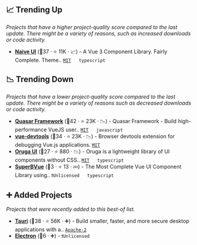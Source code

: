 ## 📈 Trending Up

_Projects that have a higher project-quality score compared to the last update. There might be a variety of reasons, such as increased downloads or code activity._

- <b><a href="https://github.com/tusen-ai/naive-ui">Naive UI</a></b> (🥈37 ·  ⭐ 11K · 📈) - A Vue 3 Component Library. Fairly Complete. Theme.. <code><a href="http://bit.ly/34MBwT8">MIT</a></code> <code><img src="https://img.shields.io/badge/Vue-3-green.svg" style="display:inline;" width="13" height="13"></code> <code>typescript</code>

## 📉 Trending Down

_Projects that have a lower project-quality score compared to the last update. There might be a variety of reasons such as decreased downloads or code activity._

- <b><a href="https://github.com/quasarframework/quasar">Quasar Framework</a></b> (🥇42 ·  ⭐ 23K · 📉) - Quasar Framework - Build high-performance VueJS user.. <code><a href="http://bit.ly/34MBwT8">MIT</a></code> <code><img src="https://img.shields.io/badge/Vue-3-green.svg" style="display:inline;" width="13" height="13"></code> <code>javascript</code>
- <b><a href="https://github.com/vuejs/devtools">vue-devtools</a></b> (🥇34 ·  ⭐ 23K · 📉) - Browser devtools extension for debugging Vue.js applications. <code><a href="http://bit.ly/34MBwT8">MIT</a></code>
- <b><a href="https://github.com/oruga-ui/oruga">Oruga UI</a></b> (🥉27 ·  ⭐ 880 · 📉) - Oruga is a lightweight library of UI components without CSS.. <code><a href="http://bit.ly/34MBwT8">MIT</a></code> <code><img src="https://img.shields.io/badge/Vue-3-green.svg" style="display:inline;" width="13" height="13"></code> <code>typescript</code>
- <b><a href="https://github.com/superbvue/SuperBVue">SuperBVue</a></b> (🥉3 ·  ⭐ 13 · 💤) - The Most Complete Vue UI Component Library using.. <code>❗Unlicensed</code> <code><img src="https://img.shields.io/badge/Vue-3-green.svg" style="display:inline;" width="13" height="13"></code> <code>typescript</code>

## ➕ Added Projects

_Projects that were recently added to this best-of list._

- <b><a href="https://github.com/tauri-apps/tauri">Tauri</a></b> (🥇38 ·  ⭐ 56K · ➕) - Build smaller, faster, and more secure desktop applications with a.. <code><a href="http://bit.ly/3nYMfla">Apache-2</a></code>
- <b><a href="{}">Electron</a></b> (🥉6 · ➕) -  <code>❗Unlicensed</code>

